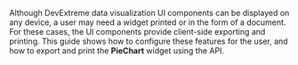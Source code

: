 Although DevExtreme data visualization UI components can be displayed on any device, a user may need a widget printed or in the form of a document. For these cases, the UI components provide client-side exporting and printing. This guide shows how to configure these features for the user, and how to export and print the **PieChart** widget using the API. 